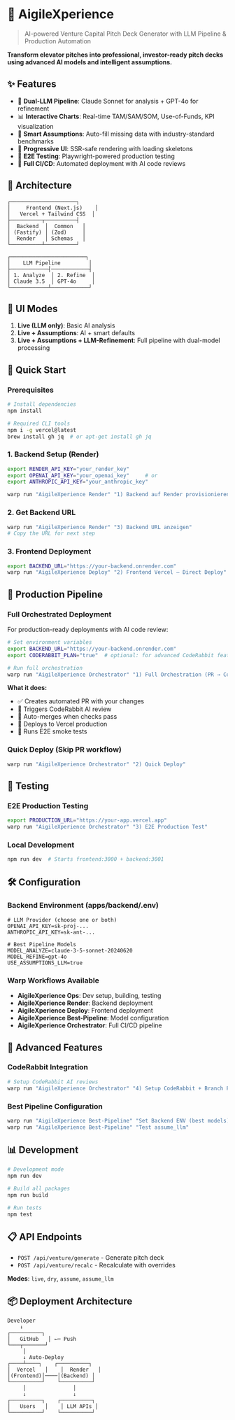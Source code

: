 # 🚀 AigileXperience

> AI-powered Venture Capital Pitch Deck Generator with LLM Pipeline & Production Automation

**Transform elevator pitches into professional, investor-ready pitch decks using advanced AI models and intelligent assumptions.**

## ✨ Features

- 🤖 **Dual-LLM Pipeline**: Claude Sonnet for analysis + GPT-4o for refinement
- 📊 **Interactive Charts**: Real-time TAM/SAM/SOM, Use-of-Funds, KPI visualization
- 🎯 **Smart Assumptions**: Auto-fill missing data with industry-standard benchmarks
- 📨 **Progressive UI**: SSR-safe rendering with loading skeletons
- 🧪 **E2E Testing**: Playwright-powered production testing
- 🚀 **Full CI/CD**: Automated deployment with AI code reviews

## 🏢 Architecture

```
┌─────────────────────┐
│     Frontend (Next.js)    │
│   Vercel + Tailwind CSS  │
├──────────┬──────────┤
│  Backend  │  Common   │
│ (Fastify) │ (Zod)     │
│  Render   │ Schemas   │
└──────────┴──────────┘

┌────────────────────────┐
│    LLM Pipeline         │
├────────────┤────────────┤
│ 1. Analyze  │ 2. Refine  │
│ Claude 3.5  │ GPT-4o     │
└────────────┴────────────┘
```

## 🎨 UI Modes

1. **Live (LLM only)**: Basic AI analysis
2. **Live + Assumptions**: AI + smart defaults
3. **Live + Assumptions + LLM-Refinement**: Full pipeline with dual-model processing

## 🚀 Quick Start

### Prerequisites
```bash
# Install dependencies
npm install

# Required CLI tools
npm i -g vercel@latest
brew install gh jq  # or apt-get install gh jq
```

### 1. Backend Setup (Render)
```bash
export RENDER_API_KEY="your_render_key"
export OPENAI_API_KEY="your_openai_key"     # or
export ANTHROPIC_API_KEY="your_anthropic_key"

warp run "AigileXperience Render" "1) Backend auf Render provisionieren/aktualisieren"
```

### 2. Get Backend URL
```bash
warp run "AigileXperience Render" "3) Backend URL anzeigen"
# Copy the URL for next step
```

### 3. Frontend Deployment
```bash
export BACKEND_URL="https://your-backend.onrender.com"
warp run "AigileXperience Deploy" "2) Frontend Vercel – Direct Deploy"
```

## 🎯 Production Pipeline

### Full Orchestrated Deployment
For production-ready deployments with AI code review:

```bash
# Set environment variables
export BACKEND_URL="https://your-backend.onrender.com"
export CODERABBIT_PLAN="true"  # optional: for advanced CodeRabbit features

# Run full orchestration
warp run "AigileXperience Orchestrator" "1) Full Orchestration (PR → CodeRabbit → Auto-Merge → Deploy)"
```

**What it does:**
- ✅ Creates automated PR with your changes
- 🤖 Triggers CodeRabbit AI review
- 🔄 Auto-merges when checks pass
- 🚀 Deploys to Vercel production
- 🧪 Runs E2E smoke tests

### Quick Deploy (Skip PR workflow)
```bash
warp run "AigileXperience Orchestrator" "2) Quick Deploy"
```

## 🧪 Testing

### E2E Production Testing
```bash
export PRODUCTION_URL="https://your-app.vercel.app"
warp run "AigileXperience Orchestrator" "3) E2E Production Test"
```

### Local Development
```bash
npm run dev  # Starts frontend:3000 + backend:3001
```

## 🛠️ Configuration

### Backend Environment (apps/backend/.env)
```env
# LLM Provider (choose one or both)
OPENAI_API_KEY=sk-proj-...
ANTHROPIC_API_KEY=sk-ant-...

# Best Pipeline Models
MODEL_ANALYZE=claude-3-5-sonnet-20240620
MODEL_REFINE=gpt-4o
USE_ASSUMPTIONS_LLM=true
```

### Warp Workflows Available
- **AigileXperience Ops**: Dev setup, building, testing
- **AigileXperience Render**: Backend deployment
- **AigileXperience Deploy**: Frontend deployment
- **AigileXperience Best-Pipeline**: Model configuration
- **AigileXperience Orchestrator**: Full CI/CD pipeline

## 🚀 Advanced Features

### CodeRabbit Integration
```bash
# Setup CodeRabbit AI reviews
warp run "AigileXperience Orchestrator" "4) Setup CodeRabbit + Branch Protection"
```

### Best Pipeline Configuration
```bash
warp run "AigileXperience Best-Pipeline" "Set Backend ENV (best models)"
warp run "AigileXperience Best-Pipeline" "Test assume_llm"
```

## 📊 Development

```bash
# Development mode
npm run dev

# Build all packages
npm run build

# Run tests
npm test
```

## 📋 API Endpoints

- `POST /api/venture/generate` - Generate pitch deck
- `POST /api/venture/recalc` - Recalculate with overrides

**Modes**: `live`, `dry`, `assume`, `assume_llm`

## 📦 Deployment Architecture

```
Developer
    ↓
┌──────────┐
│   GitHub   │ ←─ Push
└───┬───────┘
     │
     ↓ Auto-Deploy
┌────┴────┐    ┌──────────┐
│  Vercel   │    │  Render   │
│(Frontend)│────│(Backend) │
└──────────┘    └──────────┘
     │               │
     ↓               ↓
┌──────────┐    ┌──────────┐
│   Users   │    │ LLM APIs │
└──────────┘    └──────────┘
```
